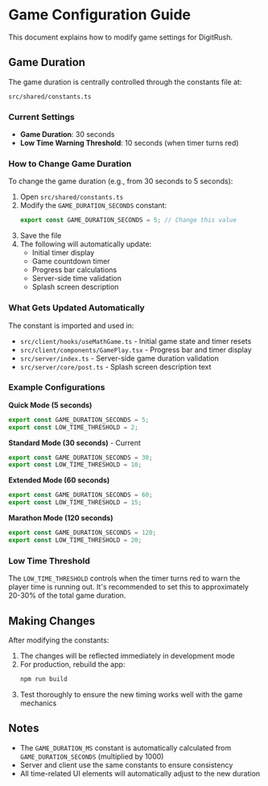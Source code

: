 # Game Configuration Guide

This document explains how to modify game settings for DigitRush.

## Game Duration

The game duration is centrally controlled through the constants file at:
```
src/shared/constants.ts
```

### Current Settings
- **Game Duration**: 30 seconds
- **Low Time Warning Threshold**: 10 seconds (when timer turns red)

### How to Change Game Duration

To change the game duration (e.g., from 30 seconds to 5 seconds):

1. Open `src/shared/constants.ts`
2. Modify the `GAME_DURATION_SECONDS` constant:
   ```typescript
   export const GAME_DURATION_SECONDS = 5; // Change this value
   ```
3. Save the file
4. The following will automatically update:
   - Initial timer display
   - Game countdown timer
   - Progress bar calculations
   - Server-side time validation
   - Splash screen description

### What Gets Updated Automatically

The constant is imported and used in:
- `src/client/hooks/useMathGame.ts` - Initial game state and timer resets
- `src/client/components/GamePlay.tsx` - Progress bar and timer display
- `src/server/index.ts` - Server-side game duration validation
- `src/server/core/post.ts` - Splash screen description text

### Example Configurations

**Quick Mode (5 seconds)**
```typescript
export const GAME_DURATION_SECONDS = 5;
export const LOW_TIME_THRESHOLD = 2;
```

**Standard Mode (30 seconds)** - Current
```typescript
export const GAME_DURATION_SECONDS = 30;
export const LOW_TIME_THRESHOLD = 10;
```

**Extended Mode (60 seconds)**
```typescript
export const GAME_DURATION_SECONDS = 60;
export const LOW_TIME_THRESHOLD = 15;
```

**Marathon Mode (120 seconds)**
```typescript
export const GAME_DURATION_SECONDS = 120;
export const LOW_TIME_THRESHOLD = 20;
```

### Low Time Threshold

The `LOW_TIME_THRESHOLD` controls when the timer turns red to warn the player time is running out. It's recommended to set this to approximately 20-30% of the total game duration.

## Making Changes

After modifying the constants:

1. The changes will be reflected immediately in development mode
2. For production, rebuild the app:
   ```bash
   npm run build
   ```
3. Test thoroughly to ensure the new timing works well with the game mechanics

## Notes

- The `GAME_DURATION_MS` constant is automatically calculated from `GAME_DURATION_SECONDS` (multiplied by 1000)
- Server and client use the same constants to ensure consistency
- All time-related UI elements will automatically adjust to the new duration
